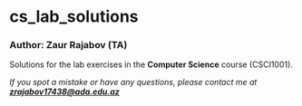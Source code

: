 # cs_lab_solutions
### Author: Zaur Rajabov (TA)

Solutions for the lab exercises in the **Computer Science** course (CSCI1001).

*If you spot a mistake or have any questions, please contact me at **zrajabov17438@ada.edu.az***
